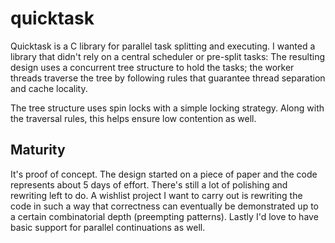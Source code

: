 # quicktask
Quicktask is a C library for parallel task splitting and executing. I wanted
a library that didn't rely on a central scheduler or pre-split tasks: The
resulting design uses a concurrent tree structure to hold the tasks; the
worker threads traverse the tree by following rules that guarantee thread
separation and cache locality.

The tree structure uses spin locks with a simple locking strategy. Along with the traversal rules, this helps ensure low contention as well.

## Maturity
It's proof of concept. The design started on a piece of paper and the code
represents about 5 days of effort. There's still a lot of polishing and
rewriting left to do. A wishlist project I want to carry out is rewriting the
code in such a way that correctness can eventually be demonstrated up to a
certain combinatorial depth (preempting patterns). Lastly I'd love to have
basic support for parallel continuations as well.
